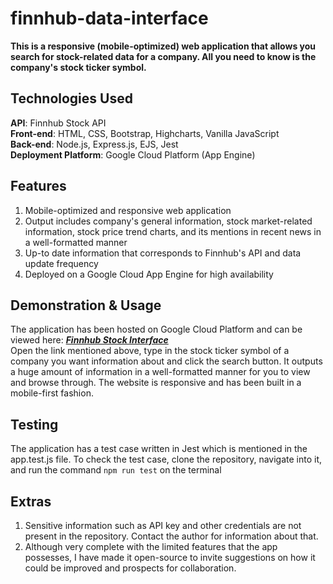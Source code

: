 # finnhub-data-interface
**This is a responsive (mobile-optimized) web application that allows you search for stock-related data for a company. All you need to know is the company's stock ticker symbol.**

## Technologies Used
**API**: Finnhub Stock API\
**Front-end**: HTML, CSS, Bootstrap, Highcharts, Vanilla JavaScript\
**Back-end**: Node.js, Express.js, EJS, Jest\
**Deployment Platform**: Google Cloud Platform (App Engine)

## Features
1. Mobile-optimized and responsive web application
2. Output includes company's general information, stock market-related information, stock price trend charts, and its mentions in recent news in a well-formatted manner
3. Up-to date information that corresponds to Finnhub's API and data update frequency
4. Deployed on a Google Cloud App Engine for high availability

## Demonstration & Usage
The application has been hosted on Google Cloud Platform and can be viewed here: ***[Finnhub Stock Interface](https://finnhub-stock-interface.wl.r.appspot.com)***\
Open the link mentioned above, type in the stock ticker symbol of a company you want information about and click the search button. It outputs a huge amount of information in a well-formatted manner for you to view and browse through. The website is responsive and has been built in a mobile-first fashion.

## Testing
The application has a test case written in Jest which is mentioned in the app.test.js file. To check the test case, clone the repository, navigate into it, and run the command `npm run test` on the terminal

## Extras
1. Sensitive information such as API key and other credentials are not present in the repository. Contact the author for information about that.
2. Although very complete with the limited features that the app possesses, I have made it open-source to invite suggestions on how it could be improved and prospects for collaboration.
